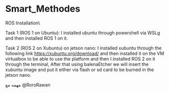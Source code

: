 # Smart_Methodes
  ROS Installation\
  
Task 1 (ROS 1 on Ubuntu): I installed ubuntu through powershell via WSLg and then installed ROS 1 on it. 

Task 2 (ROS 2 on Xubuntu) on jetson nano: I installed xubuntu through the following link https://xubuntu.org/download/ and then installed it on the VM virtualbox to be able to use the platform and then I installed ROS 2 on it through the terminal, After that using balenaEtcher we will insert the xubuntu image and put it either via flash or sd card to be burned in the jetson nano. 

مهمه مع @RoroRawan
